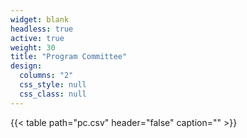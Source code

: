 ```yaml
---
widget: blank
headless: true
active: true
weight: 30
title: "Program Committee"
design:
  columns: "2"
  css_style: null
  css_class: null
---
```


{{< table path="pc.csv" header="false" caption="" >}}
